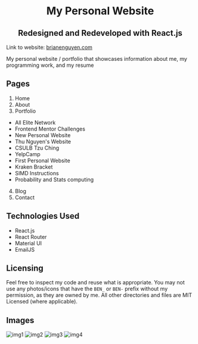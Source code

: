 <h1 align='center'>My Personal Website</h1>
<h2 align='center'>Redesigned and Redeveloped with React.js</h2>

Link to website: <a href="https://brianenguyen.com/" target="_blank">brianenguyen.com</a>

My personal website / portfolio that showcases information about me, my programming work, and my resume

## Pages

1. Home
2. About
3. Portfolio

- All Elite Network
- Frontend Mentor Challenges
- New Personal Website
- Thu Nguyen's Website
- CSULB Tzu Ching
- YelpCamp
- First Personal Website
- Kraken Bracket
- SIMD Instructions
- Probability and Stats computing

4. Blog
5. Contact

## Technologies Used

- React.js
- React Router
- Material UI
- EmailJS

## Licensing

Feel free to inspect my code and reuse what is appropriate. You may not use any photos/icons that have the `BEN_` or `BEN-` prefix
without my permission, as they are owned by me. All other directories and files are MIT Licensed (where applicable).

## Images

![img1](./readme-img/img1.png)
![img2](./readme-img/img2.png)
![img3](./readme-img/img3.png)
![img4](./readme-img/img4.png)
